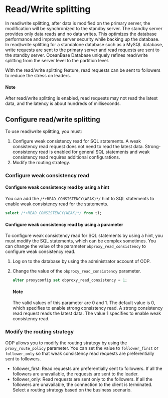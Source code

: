 # Read/Write splitting

In read/write splitting, after data is modified on the primary server, the modification will be synchronized to the standby server. The standby server provides only data reads and no data writes. This optimizes the database performance and improves server security while backing up the database. In read/write splitting for a standalone database such as a MySQL database, write requests are sent to the primary server and read requests are sent to the standby server.
OceanBase Database uniquely refines read/write splitting from the server level to the partition level.

With the read/write splitting feature, read requests can be sent to followers to reduce the stress on leaders.

  <main id="notice" type='alert'>
    <h4>Note</h4>
    <p>After read/write splitting is enabled, read requests may not read the latest data, and the latency is about hundreds of milliseconds. </p>
  </main>

## Configure read/write splitting

To use read/write splitting, you must:

1. Configure weak consistency read for SQL statements. A weak consistency read request does not need to read the latest data. Strong-consistency read is enabled for general SQL statements and weak consistency read requires additional configurations.
2. Modify the routing strategy. 
   <!-- For example, for partition1 in the following figure, the three replicas including the leader can provide weak consistency read services. You can modify the routing strategy so that read requests are preferentially routed to the followers. -->

<!-- ![Read/Write splitting](https://obbusiness-private.oss-cn-shanghai.aliyuncs.com/doc/img/observer-enterprise/V4.1.0/reference/read-write-splitting/2023-03-06%2017%2012%2017.png)  -->

### Configure weak consistency read

#### Configure weak consistency read by using a hint

You can add the `/*+READ_CONSISTENCY(WEAK)*/` hint to SQL statements to enable weak consistency read for the statements.

```sql
select /*+READ_CONSISTENCY(WEAK)*/ from t1;
```

#### Configure weak consistency read by using a parameter

To configure weak consistency read for SQL statements by using a hint, you must modify the SQL statements, which can be complex sometimes. You can change the value of the parameter `obproxy_read_consistency` to configure weak consistency read.

1. Log on to the database by using the administrator account of ODP.
2. Change the value of the `obproxy_read_consistency` parameter.

   ```sql
   alter proxyconfig set obproxy_read_consistency = 1;
   ```

   <main id="notice" type='explain'>
    <h4>Note</h4>
    <p>The valid values of this parameter are 0 and 1. The default value is 0, which specifies to enable strong consistency read. A strong consistency read request reads the latest data. The value 1 specifies to enable weak consistency read. </p>
   </main>

### Modify the routing strategy

ODP allows you to modify the routing strategy by using the `proxy_route_policy` parameter. You can set the value to `follower_first` or `follower_only` so that weak consistency read requests are preferentially sent to followers.

* follower_first: Read requests are preferentially sent to followers. If all the followers are unavailable, the requests are sent to the leader.
* follower_only: Read requests are sent only to the followers. If all the followers are unavailable, the connection to the client is terminated.
   Select a routing strategy based on the business scenario.
